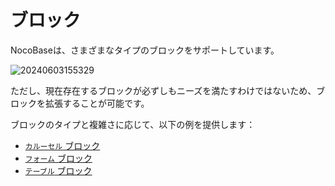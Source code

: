 # ブロック

NocoBaseは、さまざまなタイプのブロックをサポートしています。

![20240603155329](https://static-docs.nocobase.com/20240603155329.png)

ただし、現在存在するブロックが必ずしもニーズを満たすわけではないため、ブロックを拡張することが可能です。

ブロックのタイプと複雑さに応じて、以下の例を提供します：

- [`カルーセル` ブロック](/plugin-samples/block/block-carousel)
- [`フォーム` ブロック](/plugin-samples/block/block-form)
- [`テーブル` ブロック](/plugin-samples/block/block-table)

